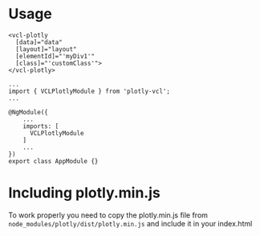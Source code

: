 # Usage

```
<vcl-plotly
  [data]="data"
  [layout]="layout"
  [elementId]="'myDiv1'"
  [class]="'customClass'">
</vcl-plotly>
```

```
...
import { VCLPlotlyModule } from 'plotly-vcl';
...

@NgModule({
    ...
    imports: [
      VCLPlotlyModule
    ]
    ...
})
export class AppModule {}
```

# Including plotly.min.js

To work properly you need to copy the plotly.min.js file from ```node_modules/plotly/dist/plotly.min.js``` and include it in your index.html
